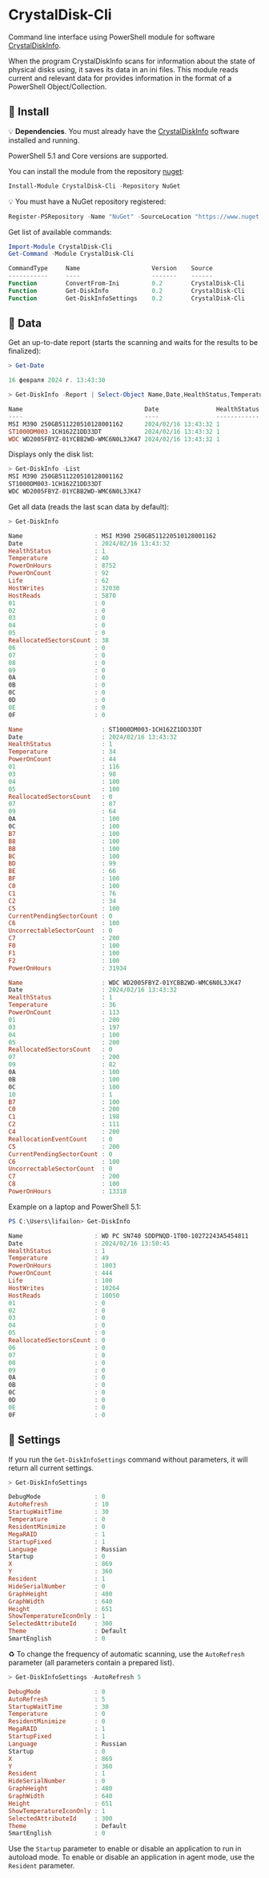 # CrystalDisk-Cli

Command line interface using PowerShell module for software [CrystalDiskInfo](https://github.com/hiyohiyo/CrystalDiskInfo).

When the program CrystalDiskInfo scans for information about the state of physical disks using, it saves its data in an ini files. This module reads current and relevant data for provides information in the format of a PowerShell Object/Collection.

## 🚀 Install

💡 **Dependencies**. You must already have the [CrystalDiskInfo](https://crystalmark.info/en/software/crystaldiskinfo) software installed and running.

PowerShell 5.1 and Core versions are supported.

You can install the module from the repository [nuget](https://www.nuget.org/packages/CrystalDisk-Cli):

```PowerShell
Install-Module CrystalDisk-Cli -Repository NuGet
```

💡 You must have a NuGet repository registered:

```PowerShell
Register-PSRepository -Name "NuGet" -SourceLocation "https://www.nuget.org/api/v2" -InstallationPolicy Trusted
```

Get list of available commands:

```PowerShell
Import-Module CrystalDisk-Cli
Get-Command -Module CrystalDisk-Cli

CommandType     Name                    Version    Source
-----------     ----                    -------    ------
Function        ConvertFrom-Ini         0.2        CrystalDisk-Cli
Function        Get-DiskInfo            0.2        CrystalDisk-Cli
Function        Get-DiskInfoSettings    0.2        CrystalDisk-Cli
```

## 📑 Data

Get an up-to-date report (starts the scanning and waits for the results to be finalized):

```PowerShell
> Get-Date

16 февраля 2024 г. 13:43:30

> Get-DiskInfo -Report | Select-Object Name,Date,HealthStatus,Temperature

Name                                  Date                HealthStatus Temperature
----                                  ----                ------------ -----------
MSI M390 250GB511220510128001162      2024/02/16 13:43:32 1            40
ST1000DM003-1CH162Z1DD33DT            2024/02/16 13:43:32 1            34
WDC WD2005FBYZ-01YCBB2WD-WMC6N0L3JK47 2024/02/16 13:43:32 1            36
```

Displays only the disk list:

```PowerShell
> Get-DiskInfo -List
MSI M390 250GB511220510128001162
ST1000DM003-1CH162Z1DD33DT
WDC WD2005FBYZ-01YCBB2WD-WMC6N0L3JK47
```

Get all data (reads the last scan data by default):

```PowerShell
> Get-DiskInfo

Name                    : MSI M390 250GB511220510128001162
Date                    : 2024/02/16 13:43:32
HealthStatus            : 1
Temperature             : 40
PowerOnHours            : 8752
PowerOnCount            : 92
Life                    : 62
HostWrites              : 32030
HostReads               : 5870
01                      : 0
02                      : 0
03                      : 0
04                      : 0
05                      : 0
ReallocatedSectorsCount : 38
06                      : 0
07                      : 0
08                      : 0
09                      : 0
0A                      : 0
0B                      : 0
0C                      : 0
0D                      : 0
0E                      : 0
0F                      : 0

Name                      : ST1000DM003-1CH162Z1DD33DT
Date                      : 2024/02/16 13:43:32
HealthStatus              : 1
Temperature               : 34
PowerOnCount              : 44
01                        : 116
03                        : 98
04                        : 100
05                        : 100
ReallocatedSectorsCount   : 0
07                        : 87
09                        : 64
0A                        : 100
0C                        : 100
B7                        : 100
B8                        : 100
BB                        : 100
BC                        : 100
BD                        : 99
BE                        : 66
BF                        : 100
C0                        : 100
C1                        : 76
C2                        : 34
C5                        : 100
CurrentPendingSectorCount : 0
C6                        : 100
UncorrectableSectorCount  : 0
C7                        : 200
F0                        : 100
F1                        : 100
F2                        : 100
PowerOnHours              : 31934

Name                      : WDC WD2005FBYZ-01YCBB2WD-WMC6N0L3JK47
Date                      : 2024/02/16 13:43:32
HealthStatus              : 1
Temperature               : 36
PowerOnCount              : 113
01                        : 200
03                        : 197
04                        : 100
05                        : 200
ReallocatedSectorsCount   : 0
07                        : 200
09                        : 82
0A                        : 100
0B                        : 100
0C                        : 100
10                        : 1
B7                        : 100
C0                        : 200
C1                        : 198
C2                        : 111
C4                        : 200
ReallocationEventCount    : 0
C5                        : 200
CurrentPendingSectorCount : 0
C6                        : 100
UncorrectableSectorCount  : 0
C7                        : 200
C8                        : 100
PowerOnHours              : 13318
```

Example on a laptop and PowerShell 5.1:

```PowerShell
PS C:\Users\lifailon> Get-DiskInfo

Name                    : WD PC SN740 SDDPNQD-1T00-10272243A5454811
Date                    : 2024/02/16 13:50:45
HealthStatus            : 1
Temperature             : 49
PowerOnHours            : 1003
PowerOnCount            : 444
Life                    : 100
HostWrites              : 10264
HostReads               : 10050
01                      : 0
02                      : 0
03                      : 0
04                      : 0
05                      : 0
ReallocatedSectorsCount : 0
06                      : 0
07                      : 0
08                      : 0
09                      : 0
0A                      : 0
0B                      : 0
0C                      : 0
0D                      : 0
0E                      : 0
0F                      : 0
```

## 🔧 Settings

If you run the `Get-DiskInfoSettings` command without parameters, it will return all current settings.



```PowerShell
> Get-DiskInfoSettings

DebugMode               : 0
AutoRefresh             : 10
StartupWaitTime         : 30
Temperature             : 0
ResidentMinimize        : 0
MegaRAID                : 1
StartupFixed            : 1
Language                : Russian
Startup                 : 0
X                       : 869
Y                       : 360
Resident                : 1
HideSerialNumber        : 0
GraphHeight             : 480
GraphWidth              : 640
Height                  : 651
ShowTemperatureIconOnly : 1
SelectedAttributeId     : 300
Theme                   : Default
SmartEnglish            : 0
```

♻️ To change the frequency of automatic scanning, use the `AutoRefresh` parameter (all parameters contain a prepared list).

```PowerShell
> Get-DiskInfoSettings -AutoRefresh 5

DebugMode               : 0
AutoRefresh             : 5
StartupWaitTime         : 30
Temperature             : 0
ResidentMinimize        : 0
MegaRAID                : 1
StartupFixed            : 1
Language                : Russian
Startup                 : 0
X                       : 869
Y                       : 360
Resident                : 1
HideSerialNumber        : 0
GraphHeight             : 480
GraphWidth              : 640
Height                  : 651
ShowTemperatureIconOnly : 1
SelectedAttributeId     : 300
Theme                   : Default
SmartEnglish            : 0
```

Use the `Startup` parameter to enable or disable an application to run in autoload mode. To enable or disable an application in agent mode, use the `Resident` parameter.